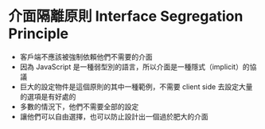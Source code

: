 # 介面隔離原則 Interface Segregation Principle

- 客戶端不應該被強制依賴他們不需要的介面
- 因為 JavaScript 是一種弱型別的語言，所以介面是一種隱式（implicit）的協議
- 巨大的設定物件是這個原則的其中一種範例，不需要 client side 去設定大量的選項是有好處的
- 多數的情況下，他們不需要全部的設定
- 讓他們可以自由選擇，也可以防止設計出一個過於肥大的介面

